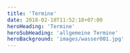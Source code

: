 ```yaml
---
title: 'Termine'
date: 2018-02-10T11:52:18+07:00
heroHeading: 'Termine'
heroSubHeading: 'allgemeine Termine'
heroBackground: 'images/wasser001.jpg'
---
```

